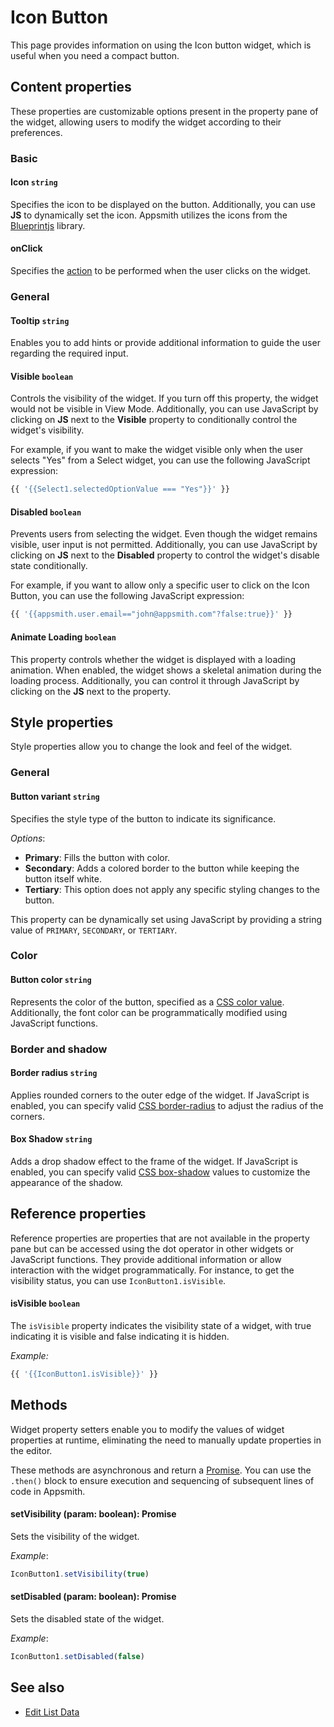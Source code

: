 # Icon Button

This page provides information on using the Icon button widget, which is useful when you need a compact button.


<ZoomImage src="/img/iconimg.png" alt="Display images on table row selection" caption="Display Icon Button" />


## Content properties
These properties are customizable options present in the property pane of the widget, allowing users to modify the widget according to their preferences.

### Basic

#### Icon `string`

 

Specifies the icon to be displayed on the button. Additionally, you can use **JS** to dynamically set the icon. Appsmith utilizes the icons from the [Blueprintjs](https://blueprintjs.com/docs/#icons) library.


</dd>


#### onClick

 

Specifies the [action](/reference/appsmith-framework/widget-actions) to be performed when the user clicks on the widget. 
</dd>

### General

#### Tooltip `string`
 


Enables you to add hints or provide additional information to guide the user regarding the required input.

</dd>

#### Visible `boolean`

 

Controls the visibility of the widget. If you turn off this property, the widget would not be visible in View Mode. Additionally, you can use JavaScript by clicking on **JS** next to the **Visible** property to conditionally control the widget's visibility.

For example, if you want to make the widget visible only when the user selects "Yes" from a Select widget, you can use the following JavaScript expression: 
```js
{{ '{{Select1.selectedOptionValue === "Yes"}}' }}
```

</dd>

#### Disabled `boolean`

 

Prevents users from selecting the widget. Even though the widget remains visible, user input is not permitted. Additionally, you can use JavaScript by clicking on **JS** next to the **Disabled** property to control the widget's disable state conditionally.

For example, if you want to allow only a specific user to click on the Icon Button, you can use the following JavaScript expression: 
```js
{{ '{{appsmith.user.email=="john@appsmith.com"?false:true}}' }}
```

</dd>

#### Animate Loading `boolean`


 

This property controls whether the widget is displayed with a loading animation. When enabled, the widget shows a skeletal animation during the loading process. Additionally, you can control it through JavaScript by clicking on the **JS** next to the property.

</dd>


## Style properties
Style properties allow you to change the look and feel of the widget.

### General

#### Button variant `string`

 
Specifies the style type of the button to indicate its significance.

*Options*:
* **Primary**: Fills the button with color.
* **Secondary**: Adds a colored border to the button while keeping the button itself white.
* **Tertiary**: This option does not apply any specific styling changes to the button.

This property can be dynamically set using JavaScript by providing a string value of `PRIMARY`, `SECONDARY`, or `TERTIARY`.

</dd>

### Color 

#### Button color `string`

 

Represents the color of the button, specified as a [CSS color value](https://developer.mozilla.org/en-US/docs/Web/CSS/color). Additionally, the font color can be programmatically modified using JavaScript functions.

</dd>

### Border and shadow


#### Border radius `string`

 

Applies rounded corners to the outer edge of the widget. If JavaScript is enabled, you can specify valid [CSS border-radius](https://developer.mozilla.org/en-US/docs/Web/CSS/border-radius) to adjust the radius of the corners.

</dd>

#### Box Shadow `string`
 

 

Adds a drop shadow effect to the frame of the widget. If JavaScript is enabled, you can specify valid [CSS box-shadow](https://developer.mozilla.org/en-US/docs/Web/CSS/box-shadow) values to customize the appearance of the shadow.


</dd>

## Reference properties
Reference properties are properties that are not available in the property pane but can be accessed using the dot operator in other widgets or JavaScript functions. They provide additional information or allow interaction with the widget programmatically. For instance, to get the visibility status, you can use `IconButton1.isVisible`.


#### isVisible `boolean`

 

The `isVisible` property indicates the visibility state of a widget, with true indicating it is visible and false indicating it is hidden.

*Example:*
```js
{{ '{{IconButton1.isVisible}}' }}
```

</dd>

## Methods

Widget property setters enable you to modify the values of widget properties at runtime, eliminating the need to manually update properties in the editor.

These methods are asynchronous and return a [Promise](/core-concepts/writing-code/javascript-promises#using-promises-in-appsmith). You can use the `.then()` block to ensure execution and sequencing of subsequent lines of code in Appsmith.


#### setVisibility (param: boolean): Promise

 

Sets the visibility of the widget.

*Example*:

```js
IconButton1.setVisibility(true)
```

</dd>


#### setDisabled (param: boolean): Promise

 

Sets the disabled state of the widget.

*Example*:

```js
IconButton1.setDisabled(false)
```

</dd>

## See also
- [Edit List Data](/build-apps/how-to-guides/update-list-data)